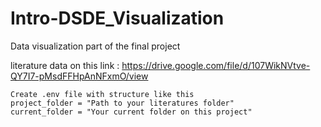 # Intro-DSDE_Visualization
Data visualization part of the final project

literature data on this link : https://drive.google.com/file/d/107WikNVtve-QY7I7-pMsdFFHpAnNFxmO/view

```
Create .env file with structure like this
project_folder = "Path to your literatures folder"
current_folder = "Your current folder on this project"
```